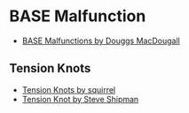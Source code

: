 # BASE Malfunction
- [BASE Malfunctions by Douggs MacDougall](https://www.skydivemag.com/new/2018-04-04-base-malfunctions/)

## Tension Knots
- [Tension Knots by squirrel](https://docs.google.com/document/d/13FS-69F2ExGxwBw_nes_M1B5A9ENia8k-RQxgknw32U/)
- [Tension Knot by Steve Shipman](https://www.youtube.com/watch?v=D-t1QPL4I9Y&pp=ygUXYmFzZSBqdW1wIHRlbnNpb24ga25vdHM%3D)